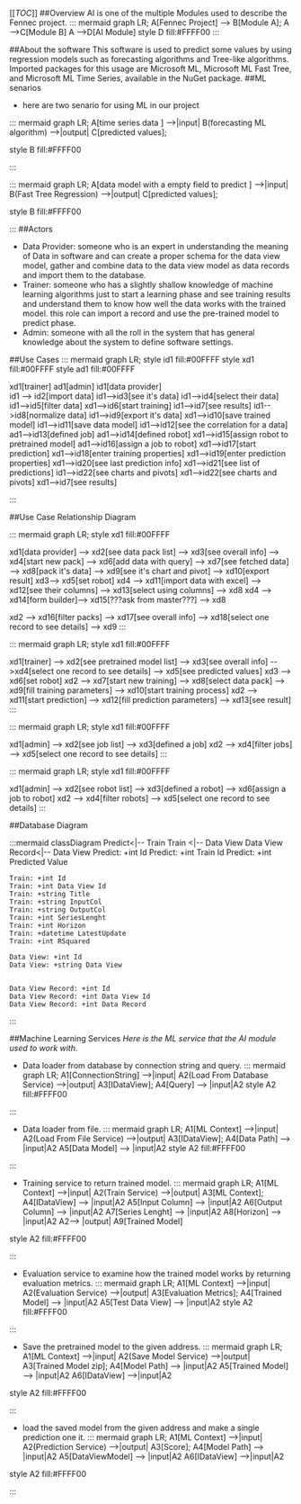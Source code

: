 

[[_TOC_]]
##Overview
AI is one of the multiple Modules used to describe the Fennec project.
::: mermaid
 graph LR;
 A[Fennec Project] --> B[Module A];
 A -->C[Module B]
 A -->D[AI Module]
style D fill:#FFFF00
:::

##About the software
This software is used to predict some values by using regression models such as forecasting algorithms and Tree-like algorithms.
Imported packages for this usage are Microsoft ML, Microsoft ML Fast Tree, and Microsoft ML Time Series, available in the NuGet package. 
##ML senarios

* here are two senario for using ML in our project

::: mermaid
 graph LR;
 A[time series data ] -->|input| B(forecasting ML algorithm) -->|output| C[predicted values];
 
style B fill:#FFFF00


:::

::: mermaid
 graph LR;
 A[data model with a empty field to predict ] -->|input| B(Fast Tree Regression) -->|output| C[predicted values];

style B fill:#FFFF00


:::
##Actors
* Data Provider: someone who is an expert in understanding the meaning of Data in software and can create a proper schema for the data view model, gather and combine data to the data view model as data records and import them to the database.
* Trainer: someone who has a slightly shallow knowledge of machine learning algorithms just to start a learning phase and see training results and understand them to know how well the data works with the trained model.
this role can import a record and use the pre-trained model to predict phase.   
* Admin: someone with all the roll in the system that has general knowledge about the system to define software settings.

##Use Cases
::: mermaid
graph LR;
style id1 fill:#00FFFF
style xd1 fill:#00FFFF
style ad1 fill:#00FFFF

xd1[trainer]
ad1[admin]
    id1[data provider]  
id1 --> id2[import data]
id1-->id3[see it's data]
id1-->id4[select their data]
id1-->id5[filter data]
xd1-->id6[start training]
id1-->id7[see results]
id1-->id8[normalize data]
id1-->id9[export it's data]
xd1-->id10[save trained model]
id1-->id11[save data model]
id1-->id12[see the correlation for a data]
ad1-->id13[defined job]
ad1-->id14[defined robot]
xd1-->id15[assign robot to pretrained model]
ad1-->id16[assign a job to robot]
xd1-->id17[start prediction]
xd1-->id18[enter training properties]
xd1-->id19[enter prediction properties]
xd1-->id20[see last prediction info]
xd1-->id21[see list of predictions]
id1-->id22[see charts and pivots]
xd1-->id22[see charts and pivots]
xd1-->id7[see results]

:::


##Use Case Relationship Diagram

::: mermaid
 graph LR;
style xd1 fill:#00FFFF

xd1[data provider] --> xd2[see data pack list] --> xd3[see overall info] --> xd4[start new pack] --> xd6[add data with query] --> xd7[see fetched data] --> xd8[pack it's data] --> xd9[see it's chart and pivot] --> xd10[export result]
xd3--> xd5[set robot]
xd4 --> xd11[import data with excel] --> xd12[see their columns] --> xd13[select using columns] --> xd8
xd4 --> xd14[form builder]--> xd15[???ask from master???] --> xd8

xd2 --> xd16[filter packs] --> xd17[see overall info] --> xd18[select one record to see details] --> xd9
:::


::: mermaid
 graph LR;
style xd1 fill:#00FFFF

xd1[trainer] --> xd2[see pretrained model list]  --> xd3[see overall info] -->xd4[select one record to see details] --> xd5[see predicted values]
xd3 --> xd6[set robot]
xd2 --> xd7[start new training] --> xd8[select data pack] --> xd9[fill training parameters] --> xd10[start training process]
xd2 --> xd11[start prediction] --> xd12[fill prediction parameters] --> xd13[see result]
:::

::: mermaid
 graph LR;
style xd1 fill:#00FFFF

xd1[admin] --> xd2[see job list] --> xd3[defined a job]
xd2 --> xd4[filter jobs] --> xd5[select one record to see details]
:::

::: mermaid
 graph LR;
style xd1 fill:#00FFFF

xd1[admin] --> xd2[see robot list] --> xd3[defined a robot] --> xd6[assign a job to robot]
xd2 --> xd4[filter robots] --> xd5[select one record to see details]
:::

##Database Diagram

:::mermaid
classDiagram
    Predict<|-- Train
    Train <|-- Data View 
    Data View Record<|-- Data View 
    Predict: +int Id
    Predict: +int Train Id
    Predict: +int Predicted Value

    Train: +int Id
    Train: +int Data View Id
    Train: +string Title
    Train: +string InputCol
    Train: +string OutputCol
    Train: +int SeriesLenght
    Train: +int Horizon
    Train: +datetime LatestUpdate
    Train: +int RSquared

    Data View: +int Id
    Data View: +string Data View


    Data View Record: +int Id
    Data View Record: +int Data View Id
    Data View Record: +int Data Record
    


  
:::


##Machine Learning Services
*Here is the ML service that the AI module used to work with.*
 - Data loader from database by connection string and query.
::: mermaid
 graph LR;
 A1[ConnectionString] -->|input| A2(Load From Database Service) -->|output| A3[IDataView];
A4[Query] --> |input|A2
style A2 fill:#FFFF00


:::
 - Data loader from file.
::: mermaid
 graph LR;
 A1[ML Context] -->|input| A2(Load From File Service) -->|output| A3[IDataView];
A4[Data Path] --> |input|A2
A5[Data Model] --> |input|A2
style A2 fill:#FFFF00


:::
 - Training service to return trained model.
::: mermaid
 graph LR;
 A1[ML Context] -->|input| A2(Train Service) -->|output| A3[ML Context];
A4[IDataView] --> |input|A2
A5[Input Column] --> |input|A2
A6[Output Column] --> |input|A2
A7[Series Lenght] --> |input|A2
A8[Horizon] --> |input|A2
A2--> |output| A9[Trained Model]


style A2 fill:#FFFF00


:::

 - Evaluation service to examine how the trained model works by returning evaluation metrics.
::: mermaid
 graph LR;
 A1[ML Context] -->|input| A2(Evaluation Service) -->|output| A3[Evaluation Metrics];
A4[Trained Model] --> |input|A2
A5[Test Data View] --> |input|A2
style A2 fill:#FFFF00


:::

- Save the pretrained model to the given address.
::: mermaid
 graph LR;
 A1[ML Context] -->|input| A2(Save Model Service) -->|output| A3[Trained Model zip];
A4[Model Path] --> |input|A2
A5[Trained Model] --> |input|A2
A6[IDataView] -->|input|A2

style A2 fill:#FFFF00


:::

- load the saved model from the given address and make a single prediction one it.
::: mermaid
 graph LR;
 A1[ML Context] -->|input| A2(Prediction Service) -->|output| A3[Score];
A4[Model Path] --> |input|A2
A5[DataViewModel] --> |input|A2
A6[IDataView] -->|input|A2


style A2 fill:#FFFF00


:::